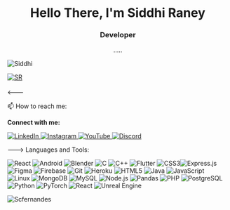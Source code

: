 
<h1 align="center">Hello There, I'm Siddhi Raney</h1> <h3 align="center">Developer</h3> <p align="center"> .....</p>
</p> 
<p align="left"> <img src="https://komarev.com/ghpvc/?username=SiddhiRaney&label=Profile%20views&color=0e75b6&style=flat" alt="Siddhi" /> </p> <p align="left"> <a href="https://github.com/ryo-ma/github-profile-trophy"> <img src="https://github-profile-trophy.vercel.app/?username=SiddhiRaney" alt="SR" /> </a> <br>
<br>
  <---
<p>📫 How to reach me:</p>
<p><b>Connect with me:</b></p>
<p> <a href="https://www.linkedin.com/in/siddhi/" target="blank"> <img src="https://img.shields.io/badge/-%20....-blue?style=flat-square&logo=Linkedin&logoColor=white" alt="LinkedIn"> </a> <a href="https://instagram.com/Siddhi" target="blank"> <img src="https://img.shields.io/badge/--E4405F?style=flat-square&logo=Instagram&logoColor=white" alt="Instagram"> </a> <a href="https://www.youtube.com/c/Siddhi" target="blank"> <img src="https://img.shields.io/badge/-.....-FF0000?style=flat-square&logo=YouTube&logoColor=white" alt="YouTube"> </a> <a href="https://discord.gg/v2TzrDz5Kz" target="blank"> <img src="https://img.shields.io/badge/-S-7289DA?style=flat-square&logo=Discord&logoColor=white" alt="Discord"> </a> </p>--->
Languages and Tools:

<p> <img alt="React" src="https://img.shields.io/badge/-React-61DAFB?style=flat-square&logo=React&logoColor=black" /> <img alt="Android" src="https://img.shields.io/badge/-Android-3DDC84?style=flat-square&logo=Android&logoColor=white" /> <img alt="Blender" src="https://img.shields.io/badge/-Blender-F5792A?style=flat-square&logo=Blender&logoColor=white" /> <img alt="C" src="https://img.shields.io/badge/-C-A8B9CC?style=flat-square&logo=C&logoColor=black" /> <img alt="C++" src="https://img.shields.io/badge/-C++-00599C?style=flat-square&logo=C%2B%2B&logoColor=white" /> <img alt="Flutter" src="https://img.shields.io/badge/-Flutter-02569B?style=flat-square&logo=Flutter&logoColor=white" /> <img alt="CSS3" src="https://img.shields.io/badge/-CSS3-1572B6?style=flat-square&logo=CSS3&logoColor=white" /><img alt="Express.js" src="https://img.shields.io/badge/-Express.js-000000?style=flat-square&logo=Express&logoColor=white" /> <img alt="Figma" src="https://img.shields.io/badge/-Figma-F24E1E?style=flat-square&logo=Figma&logoColor=white" /> <img alt="Firebase" src="https://img.shields.io/badge/-Firebase-FFCA28?style=flat-square&logo=Firebase&logoColor=black" /> <img alt="Git" src="https://img.shields.io/badge/-Git-F05032?style=flat-square&logo=Git&logoColor=white" /> <img alt="Heroku" src="https://img.shields.io/badge/-Heroku-430098?style=flat-square&logo=Heroku&logoColor=white" /> <img alt="HTML5" src="https://img.shields.io/badge/-HTML5-E34F26?style=flat-square&logo=HTML5&logoColor=white" /> <img alt="Java" src="https://img.shields.io/badge/-Java-007396?style=flat-square&logo=Java&logoColor=white" /> <img alt="JavaScript" src="https://img.shields.io/badge/-JavaScript-F7DF1E?style=flat-square&logo=JavaScript&logoColor=black" /> <img alt="Linux" src="https://img.shields.io/badge/-Linux-FCC624?style=flat-square&logo=Linux&logoColor=black" /> <img alt="MongoDB" src="https://img.shields.io/badge/-MongoDB-47A248?style=flat-square&logo=MongoDB&logoColor=white" /> <img alt="MySQL" src="https://img.shields.io/badge/-MySQL-4479A1?style=flat-square&logo=MySQL&logoColor=white" /> <img alt="Node.js" src="https://img.shields.io/badge/-Node.js-43853D?style=flat-square&logo=Node.js&logoColor=white" /> <img alt="Pandas" src="https://img.shields.io/badge/-Pandas-150458?style=flat-square&logo=Pandas&logoColor=white" /> <img alt="PHP" src="https://img.shields.io/badge/-PHP-777BB4?style=flat-square&logo=PHP&logoColor=white" /> <img alt="PostgreSQL" src="https://img.shields.io/badge/-PostgreSQL-336791?style=flat-square&logo=PostgreSQL&logoColor=white" /> <img alt="Python" src="https://img.shields.io/badge/-Python-3776AB?style=flat-square&logo=Python&logoColor=white" /> <img alt="PyTorch" src="https://img.shields.io/badge/-PyTorch-EE4C2C?style=flat-square&logo=PyTorch&logoColor=white" /> <img alt="React" src="https://img.shields.io/badge/-React-61DAFB?style=flat-square&logo=React&logoColor=black" /> <img alt="Unreal Engine" src="https://img.shields.io/badge/-Unreal%20Engine-0E1128?style=flat-square&logo=Unreal%20Engine&logoColor=white" /> </p> <p> <img align="center" src="https://github-readme-stats.vercel.app/api?username=SiddhiRaney&show_icons=true&locale=en" alt="Scfernandes" /> </p>

